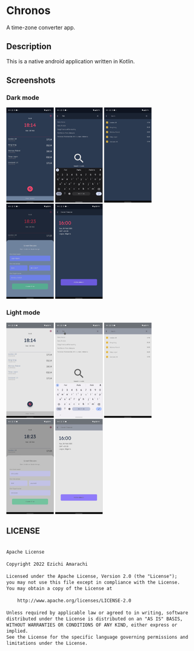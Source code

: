 # Chronos
A time-zone converter app.

## Description
This is a native android application written in Kotlin. 

## Screenshots

###   Dark mode
<img src="https://github.com/Czeach/Chronos/blob/main/screenshots/photo_2023-02-26%2019.49.44.png" width="125" height="250" /> <img src="https://github.com/Czeach/Chronos/blob/main/screenshots/photo_2023-02-26%2019.50.03.png" width="125" height="250" />
<img src="https://github.com/Czeach/Chronos/blob/main/screenshots/photo_2023-02-26%2019.49.59.png" width="125" height="250" /> <img src="https://github.com/Czeach/Chronos/blob/main/screenshots/photo_2023-02-26%2019.50.08.png" width="125" height="250" />
<img src="https://github.com/Czeach/Chronos/blob/main/screenshots/photo_2023-02-26%2019.50.21.png" width="125" height="250" />

###   Light mode
<img src="https://github.com/Czeach/Chronos/blob/main/screenshots/photo_2023-02-26%2019.49.50.png" width="125" height="250" /> <img src="https://github.com/Czeach/Chronos/blob/main/screenshots/photo_2023-02-26%2019.50.04.png" width="125" height="250" />
<img src="https://github.com/Czeach/Chronos/blob/main/screenshots/photo_2023-02-26%2019.49.56.png" width="125" height="250" /> <img src="https://github.com/Czeach/Chronos/blob/main/screenshots/photo_2023-02-26%2019.50.18.png" width="125" height="250" />
<img src="https://github.com/Czeach/Chronos/blob/main/screenshots/photo_2023-02-26%2019.50.24.png" width="125" height="250" />



## LICENSE
```

Apache License

Copyright 2022 Ezichi Amarachi

Licensed under the Apache License, Version 2.0 (the "License");
you may not use this file except in compliance with the License.
You may obtain a copy of the License at

    http://www.apache.org/licenses/LICENSE-2.0

Unless required by applicable law or agreed to in writing, software
distributed under the License is distributed on an "AS IS" BASIS,
WITHOUT WARRANTIES OR CONDITIONS OF ANY KIND, either express or implied.
See the License for the specific language governing permissions and
limitations under the License.

```
